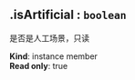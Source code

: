 <a name="module_miot/service/scene--module.exports.IScene+isArtificial"></a>

## .isArtificial : <code>boolean</code>
是否是人工场景，只读

**Kind**: instance member  
**Read only**: true  
